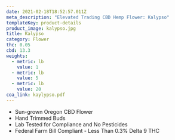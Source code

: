 ```yaml
---
date: 2021-02-18T18:52:57.011Z
meta_description: "Elevated Trading CBD Hemp Flower: Kalypso"
templateKey: product-details
product_image: kalypso.jpg
title: Kalypso
category: Flower
thc: 0.05
cbd: 13.3
weights:
  - metric: lb
    value: 1
  - metric: lb
    value: 5
  - metric: lb
    value: 20
coa_link: kaylypso.pdf
---
```



* Sun-grown Oregon CBD Flower
* Hand Trimmed Buds
* Lab Tested for Compliance and No Pesticides
* Federal Farm Bill Compliant - Less Than 0.3% Delta 9 THC